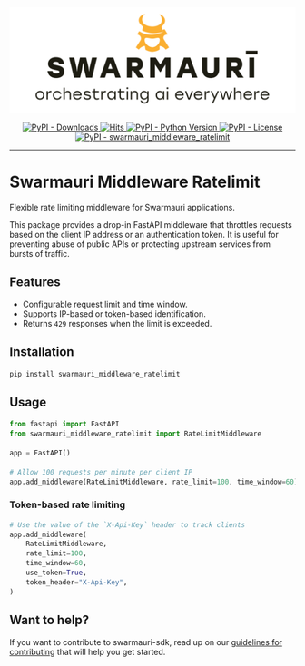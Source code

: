 ![Swarmauri Logo](https://github.com/swarmauri/swarmauri-sdk/blob/3d4d1cfa949399d7019ae9d8f296afba773dfb7f/assets/swarmauri.brand.theme.svg)

<p align="center">
    <a href="https://pypi.org/project/swarmauri_middleware_ratelimit/">
        <img src="https://img.shields.io/pypi/dm/swarmauri_middleware_ratelimit" alt="PyPI - Downloads"/>
    </a>
    <a href="https://hits.sh/github.com/swarmauri/swarmauri-sdk/tree/master/pkgs/standards/swarmauri_middleware_ratelimit/">
        <img alt="Hits" src="https://hits.sh/github.com/swarmauri/swarmauri-sdk/tree/master/pkgs/standards/swarmauri_middleware_ratelimit.svg"/>
    </a>
    <a href="https://pypi.org/project/swarmauri_middleware_ratelimit/">
        <img src="https://img.shields.io/pypi/pyversions/swarmauri_middleware_ratelimit" alt="PyPI - Python Version"/>
    </a>
    <a href="https://pypi.org/project/swarmauri_middleware_ratelimit/">
        <img src="https://img.shields.io/pypi/l/swarmauri_middleware_ratelimit" alt="PyPI - License"/>
    </a>
    <a href="https://pypi.org/project/swarmauri_middleware_ratelimit/">
        <img src="https://img.shields.io/pypi/v/swarmauri_middleware_ratelimit?label=swarmauri_middleware_ratelimit&color=green" alt="PyPI - swarmauri_middleware_ratelimit"/>
    </a>
</p>

---

# Swarmauri Middleware Ratelimit

Flexible rate limiting middleware for Swarmauri applications.

This package provides a drop-in FastAPI middleware that throttles requests
based on the client IP address or an authentication token. It is useful for
preventing abuse of public APIs or protecting upstream services from bursts of
traffic.

## Features

- Configurable request limit and time window.
- Supports IP-based or token-based identification.
- Returns `429` responses when the limit is exceeded.

## Installation

```bash
pip install swarmauri_middleware_ratelimit
```

## Usage

```python
from fastapi import FastAPI
from swarmauri_middleware_ratelimit import RateLimitMiddleware

app = FastAPI()

# Allow 100 requests per minute per client IP
app.add_middleware(RateLimitMiddleware, rate_limit=100, time_window=60)
```

### Token-based rate limiting

```python
# Use the value of the `X-Api-Key` header to track clients
app.add_middleware(
    RateLimitMiddleware,
    rate_limit=100,
    time_window=60,
    use_token=True,
    token_header="X-Api-Key",
)
```

## Want to help?

If you want to contribute to swarmauri-sdk, read up on our [guidelines for contributing](https://github.com/swarmauri/swarmauri-sdk/blob/master/contributing.md) that will help you get started.
